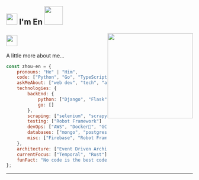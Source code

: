 <h2><img src="https://emojis.slackmojis.com/emojis/images/1531849430/4246/blob-sunglasses.gif?1531849430" width="30"/> I'm En <img src="https://media.giphy.com/media/12oufCB0MyZ1Go/giphy.gif" width="50"></h2>
<img align='right' src="https://media.giphy.com/media/M9gbBd9nbDrOTu1Mqx/giphy.gif" width="230">


### <img src="https://media.giphy.com/media/WUlplcMpOCEmTGBtBW/giphy.gif" width="30"> 
</em> A little more about me...  

```javascript
const zhou-en = {
    pronouns: "He" | "Him",
    code: ["Python", "Go", "TypeScript", "Rust"],
    askMeAbout: ["web dev", "tech", "app dev", "photography"],
    technologies: {
        backEnd: {
            python: ["Django", "Flask", "FaskAPI"],
            go: []
        },
        scraping: ["selenium", "scrapy", "spider"]
        testing: ["Robot Framework"]
        devOps: ["AWS", "Docker🐳", "GCP", "Nginx"],
        databases: ["mongo", "postgresql", "sqlite"],
        misc: ["Firebase", "Robot Framework"]
    },
    architecture: ["Event Driven Architecture", "Microservices"],
    currentFocus: ["Temporal", "Rust"],
    funFact: "No code is the best code!"
};
```
---
<!--START_SECTION:waka-->
<!--END_SECTION:waka-->
